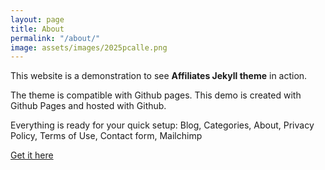```yaml
---
layout: page
title: About
permalink: "/about/"
image: assets/images/2025pcalle.png
---
```


This website is a demonstration to see **Affiliates Jekyll theme** in action. 

The theme is compatible with Github pages. This demo is created with Github Pages and hosted with Github. 

Everything is ready for your quick setup: Blog, Categories, About, Privacy Policy, Terms of Use, Contact form, Mailchimp

[Get it here](https://bootstrapstarter.com/jekyll-theme-memoirs/)

